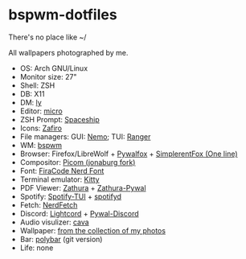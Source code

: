 # bspwm-dotfiles
There's no place like ~/

All wallpapers photographed by me.

- OS: Arch GNU/Linux
- Monitor size: 27"
- Shell: ZSH
- DB: X11
- DM: [ly](https://github.com/nullgemm/ly)
- Editor: [micro](https://micro-editor.github.io/)
- ZSH Prompt: [Spaceship](https://denysdovhan.com/spaceship-prompt/)
- Icons: [Zafiro](https://github.com/zayronxio/Zafiro-icons)
- File managers: GUI: [Nemo](https://github.com/linuxmint/nemo); TUI: [Ranger](https://github.com/linuxmint/nemo)
- WM: [bspwm](https://github.com/baskerville/bspwm)
- Browser: Firefox/LibreWolf + [Pywalfox](https://github.com/frewacom/pywalfox) + [SimplerentFox (One line)](https://github.com/MiguelRAvila/SimplerentFox/blob/master/Linux/userChrome__OneLine.css)
- Compositor: [Picom (jonaburg fork)](https://github.com/jonaburg/picom)
- Font: [FiraCode Nerd Font](https://www.nerdfonts.com/)
- Terminal emulator: [Kitty](https://github.com/kovidgoyal/kitty)
- PDF Viewer: [Zathura](https://pwmt.org/projects/zathura/) + [Zathura-Pywal](https://github.com/GideonWolfe/Zathura-Pywal)
- Spotify: [Spotify-TUI](https://github.com/Rigellute/spotify-tui) + [spotifyd](https://github.com/Spotifyd/spotifyd)
- Fetch: [NerdFetch](https://github.com/thatonecalculator/nerdfetch)
- Discord: [Lightcord](https://lightcord.github.io/) + [Pywal-Discord](https://github.com/FilipLitwora/pywal-discord)
- Audio visulizer: [cava](https://github.com/karlstav/cava)
- Wallpaper: [from the collection of my photos](https://github.com/rose-pine/wallpapers)
- Bar: [polybar](https://github.com/polybar/polybar) (git version)
- Life: none
